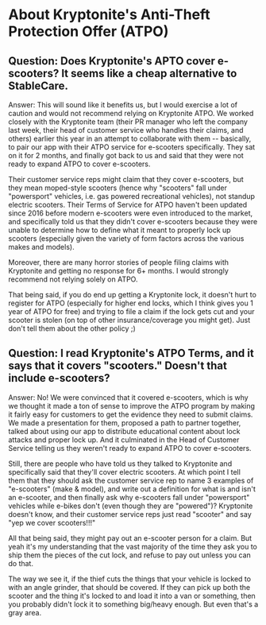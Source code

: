 # About Kryptonite's Anti-Theft Protection Offer (ATPO)

## Question: Does Kryptonite's APTO cover e-scooters? It seems like a cheap alternative to StableCare.

Answer: This will sound like it benefits us, but I would exercise a lot of caution and would not recommend relying on Kryptonite ATPO. We worked closely with the Kryptonite team (their PR manager who left the company last week, their head of customer service who handles their claims, and others) earlier this year in an attempt to collaborate with them -- basically, to pair our app with their ATPO service for e-scooters specifically. They sat on it for 2 months, and finally got back to us and said that they were not ready to expand ATPO to cover e-scooters.

Their customer service reps might claim that they cover e-scooters, but they mean moped-style scooters (hence why "scooters" fall under "powersport" vehicles, i.e. gas powered recreational vehicles), not standup electric scooters. Their Terms of Service for ATPO haven't been updated since 2016 before modern e-scooters were even introduced to the market, and specifically told us that they didn't cover e-scooters because they were unable to determine how to define what it meant to properly lock up scooters (especially given the variety of form factors across the various makes and models).

Moreover, there are many horror stories of people filing claims with Kryptonite and getting no response for 6+ months. I would strongly recommend not relying solely on ATPO.

That being said, if you do end up getting a Kryptonite lock, it doesn't hurt to register for ATPO (especially for higher end locks, which I think gives you 1 year of ATPO for free) and trying to file a claim if the lock gets cut and your scooter is stolen (on top of other insurance/coverage you might get). Just don't tell them about the other policy ;)

## Question: I read Kryptonite's ATPO Terms, and it says that it covers "scooters." Doesn't that include e-scooters?

Answer: No! We were convinced that it covered e-scooters, which is why we thought it made a ton of sense to improve the ATPO program by making it fairly easy for customers to get the evidence they need to submit claims. We made a presentation for them, proposed a path to partner together, talked about using our app to distribute educational content about lock attacks and proper lock up. And it culminated in the Head of Customer Service telling us they weren't ready to expand ATPO to cover e-scooters.

Still, there are people who have told us they talked to Kryptonite and specifically said that they'll cover electric scooters. At which point I tell them that they should ask the customer service rep to name 3 examples of "e-scooters" (make & model), and write out a definition for what is and isn't an e-scooter, and then finally ask why e-scooters fall under "powersport" vehicles while e-bikes don't (even though they are "powered")? Kryptonite doesn't know, and their customer service reps just read "scooter" and say "yep we cover scooters!!!"

All that being said, they might pay out an e-scooter person for a claim. But yeah it's my understanding that the vast majority of the time they ask you to ship them the pieces of the cut lock, and refuse to pay out unless you can do that.

The way we see it, if the thief cuts the things that your vehicle is locked to with an angle grinder, that should be covered. If they can pick up both the scooter and the thing it's locked to and load it into a van or something, then you probably didn't lock it to something big/heavy enough. But even that's a gray area.

